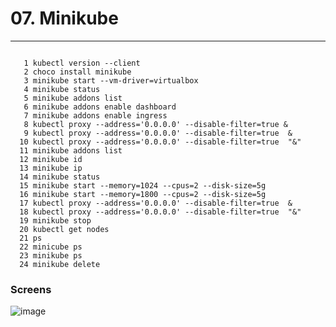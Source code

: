   # 07. Minikube
  ---
 
```

   1 kubectl version --client
   2 choco install minikube
   3 minikube start --vm-driver=virtualbox
   4 minikube status
   5 minikube addons list
   6 minikube addons enable dashboard
   7 minikube addons enable ingress
   8 kubectl proxy --address='0.0.0.0' --disable-filter=true &
   9 kubectl proxy --address='0.0.0.0' --disable-filter=true  &
  10 kubectl proxy --address='0.0.0.0' --disable-filter=true  "&"
  11 minikube addons list
  12 minikube id
  13 minikube ip
  14 minikube status
  15 minikube start --memory=1024 --cpus=2 --disk-size=5g
  16 minikube start --memory=1800 --cpus=2 --disk-size=5g
  17 kubectl proxy --address='0.0.0.0' --disable-filter=true  &
  18 kubectl proxy --address='0.0.0.0' --disable-filter=true  "&"
  19 minikube stop
  20 kubectl get nodes
  21 ps
  22 minicube ps
  23 minikube ps
  24 minikube delete

```  
 
  ### Screens
  
  ![image](https://raw.githubusercontent.com/Apachy999/sa.it-academy.by/md-sa2-16-21/Katsiaryna_Burmeistser/07.Kubernetes/dashboard.png "Dashboard")
  
  